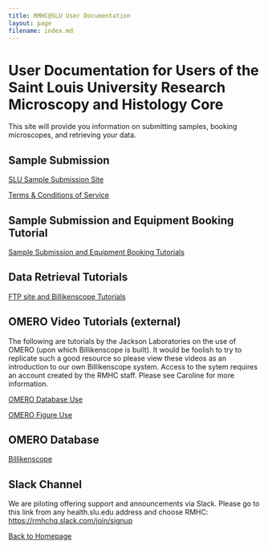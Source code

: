 ```yaml
---
title: RMHC@SLU User Documentation
layout: page
filename: index.md
--- 
```


# User Documentation for Users of the Saint Louis University Research Microscopy and Histology Core

This site will provide you information on submitting samples, booking microscopes, and retrieving your data.  

## Sample Submission

[SLU Sample Submission Site](https://slu-mhc.calpendo.com/)


[Terms & Conditions of Service](https://github.com/SLU-RMHC/SLU-RMHC-User-Documentation/blob/main/RMHC_Research_Services_Agreement_2022.pdf)

## Sample Submission and Equipment Booking Tutorial

[Sample Submission and Equipment Booking Tutorials](https://slu-rmhc.github.io/SLU-RMHC-User-Documentation/sample_submission)

## Data Retrieval Tutorials

[FTP site and Billikenscope Tutorials](https://slu-rmhc.github.io/SLU-RMHC-User-Documentation/client_data)

## OMERO Video Tutorials (external)
The following are tutorials by the Jackson Laboratories on the use of OMERO (upon which Billikenscope is built).  It would be foolish to try to replicate such a good resource so please view these videos as an introduction to our own Billikenscope system.  Access to the sytem requires an account created by the RMHC staff.  Please see Caroline for more information.

[OMERO Database Use](https://www.youtube.com/watch?v=e3u-Ugd4W7w)

[OMERO Figure Use](https://www.youtube.com/watch?v=YeCFaB7VAAQ)

## OMERO Database

[Billikenscope](https://www.billikenscope.com)

## Slack Channel
We are piloting offering support and announcements via Slack.  Please go to this link from any health.slu.edu address and choose RMHC:
https://rmhchq.slack.com/join/signup



[Back to Homepage](https://www.slu.edu/medicine/pathology/microscopy-histology-core.php)
